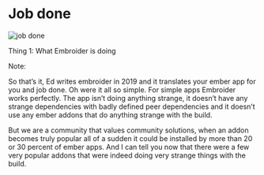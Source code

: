 # Job done

![job done](/job-done.webp) <!-- .element style="margin-top: 50px; height: 550px" -->

Thing 1: What Embroider is doing
<!-- .element style="position: absolute; bottom: -100px; left: 0; font-size: 60%; color: grey;" -->

Note:

So that’s it, Ed writes embroider in 2019 and it translates your ember app for you and job done. Oh were it all so simple. For simple apps Embroider works perfectly. The app isn’t doing anything strange, it doesn’t have any strange dependencies with badly defined peer dependencies and it doesn’t use any ember addons that do anything strange with the build. 

But we are a community that values community solutions, when an addon becomes truly popular all of a sudden it could be installed by more than 20 or 30 percent of ember apps. And I can tell you now that there were a few very popular addons that were indeed doing very strange things with the build. 